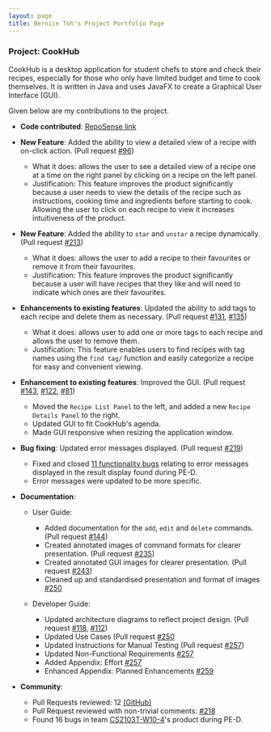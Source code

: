 ```yaml
---
layout: page
title: Bernice Toh's Project Portfolio Page
---
```


### Project: CookHub

CookHub is a desktop application for student chefs to store and check their recipes, 
especially for those who only have limited budget and time to cook themselves.
It is written in Java and uses JavaFX to create a Graphical User Interface (GUI).

Given below are my contributions to the project.

* **Code contributed**: [RepoSense link](https://nus-cs2103-ay2223s2.github.io/tp-dashboard/?search=bernicetoh&sort=groupTitle&sortWithin=title&timeframe=commit&mergegroup=&groupSelect=groupByRepos&breakdown=true&checkedFileTypes=docs~functional-code~test-code~other&since=2023-02-17&tabOpen=true&tabType=authorship&tabAuthor=bernicetoh&tabRepo=AY2223S2-CS2103T-W09-1%2Ftp%5Bmaster%5D&authorshipIsMergeGroup=false&authorshipFileTypes=docs~functional-code~test-code~other&authorshipIsBinaryFileTypeChecked=false&authorshipIsIgnoredFilesChecked=false)

* **New Feature**: Added the ability to view a detailed view of a recipe with on-click action. (Pull 
  request [#96](https://github.com/AY2223S2-CS2103T-W09-1/tp/pull/96))
  * What it does: allows the user to see a detailed view of a recipe one at a time on the right panel by 
    clicking on a recipe on the left panel.
  * Justification: This feature improves the product significantly because a user needs to view the 
    details of the recipe such as instructions, cooking time and ingredients before starting to cook. 
    Allowing the user to click on each recipe to view it increases intuitiveness of the product.
  
* **New Feature**: Added the ability to `star` and `unstar` a recipe dynamically. (Pull request [#213](https://github.com/AY2223S2-CS2103T-W09-1/tp/pull/213))
  * What it does: allows the user to add a recipe to their favourites or remove it from their favourites.
  * Justification: This feature improves the product significantly because a user will have recipes that 
    they like and will need to indicate which ones are their favourites.
  
* **Enhancements to existing features**: Updated the ability to add tags to each recipe and delete them as 
  necessary. (Pull request [#131](https://github.com/AY2223S2-CS2103T-W09-1/tp/pull/131), [#135](https://github.com/AY2223S2-CS2103T-W09-1/tp/pull/135))
  * What it does: allows user to add one or more tags to each recipe and allows the user to remove them.
  * Justification: This feature enables users to find recipes with tag names using the `find tag/` 
    function and easily categorize a recipe for easy and convenient viewing.

* **Enhancement to existing features**: Improved the GUI. (Pull request [#143](https://github.com/AY2223S2-CS2103T-W09-1/tp/pull/143), [#122](https://github.com/AY2223S2-CS2103T-W09-1/tp/pull/122), 
  [#81](https://github.com/AY2223S2-CS2103T-W09-1/tp/pull/81))
  * Moved the `Recipe List Panel` to the left, and added a new `Recipe Details Panel` to the
      right.
  * Updated GUI to fit CookHub's agenda.
  * Made GUI responsive when resizing the application window.

* **Bug fixing**: Updated error messages displayed. (Pull request [#219](https://github.com/AY2223S2-CS2103T-W09-1/tp/pull/219))
    * Fixed and closed [11 functionality bugs](https://github.com/AY2223S2-CS2103T-W09-1/tp/issues?q=is%3Aissue+is%3Aclosed+assignee%3Abernicetoh+PE-D) relating to error messages displayed in 
      the result display found during PE-D.
    * Error messages were updated to be more specific.
    
* **Documentation**:
    * User Guide:
      * Added documentation for the `add`, `edit` and `delete` commands. (Pull request [#144](https://github.com/AY2223S2-CS2103T-W09-1/tp/pull/144))
      * Created annotated images of command formats for clearer presentation. (Pull request [#235](https://github.com/AY2223S2-CS2103T-W09-1/tp/pull/235))
      * Created annotated GUI images for clearer presentation. (Pull request [#243](https://github.com/AY2223S2-CS2103T-W09-1/tp/pull/243))
      * Cleaned up and standardised presentation and format of images [#250](https://github.com/AY2223S2-CS2103T-W09-1/tp/pull/250)

    * Developer Guide:
      * Updated architecture diagrams to reflect project design. (Pull request [#118](https://github.com/AY2223S2-CS2103T-W09-1/tp/pull/118), [#112](https://github.com/AY2223S2-CS2103T-W09-1/tp/pull/112/files))
      * Updated Use Cases (Pull request [#250](https://github.com/AY2223S2-CS2103T-W09-1/tp/pull/250)
      * Updated Instructions for Manual Testing (Pull request [#257](https://github.com/AY2223S2-CS2103T-W09-1/tp/pull/257))
      * Updated Non-Functional Requirements [#257](https://github.com/AY2223S2-CS2103T-W09-1/tp/pull/257)
      * Added Appendix: Effort [#257](https://github.com/AY2223S2-CS2103T-W09-1/tp/pull/257)
      * Enhanced Appendix: Planned Enhancements [#259](https://github.com/AY2223S2-CS2103T-W09-1/tp/pull/259)
      
* **Community**:
    * Pull Requests reviewed: 12 [(GitHub)](https://github.com/AY2223S2-CS2103T-W09-1/tp/pulls?q=is%3Apr+is%3Aclosed+reviewed-by%3A%40me)
    * Pull Request reviewed with non-trivial comments: [#218](https://github.com/AY2223S2-CS2103T-W09-1/tp/pull/218)
    * Found 16 bugs in team [CS2103T-W10-4](https://github.com/AY2223S2-CS2103T-W10-4/tp/issues?q=is%3Aissue+is%3Aopen+C)'s product during PE-D.


